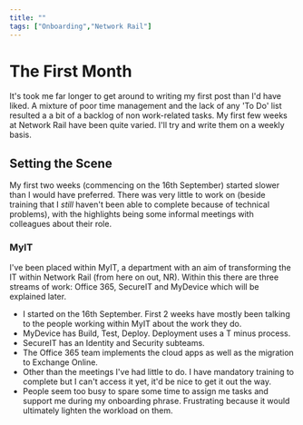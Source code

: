 ```yaml
---
title: ""
tags: ["Onboarding","Network Rail"]
---
```


# The First Month

It's took me far longer to get around to writing my first post than I'd have liked. A mixture of poor time management and the lack of any 'To Do' list resulted a a bit of a backlog of non work-related tasks.
My first few weeks at Network Rail have been quite varied. I'll try and write them on a weekly basis.

## Setting the Scene

My first two weeks (commencing on the 16th September) started slower than I would have preferred. There was very little to work on (beside training that I _still_ haven't been able to complete because of technical problems), with the highlights being some informal meetings with colleagues about their role.

### MyIT

I've been placed within MyIT, a department with an aim of transforming the IT within Network Rail (from here on out, NR). Within this there are three streams of work: Office 365, SecureIT and MyDevice which will be explained later.

- I started on the 16th September. First 2 weeks have mostly been talking to the people working within MyIT about the work they do.
- MyDevice has Build, Test, Deploy. Deployment uses a T minus process.
- SecureIT has an Identity and Security subteams.
- The Office 365 team implements the cloud apps as well as the migration to Exchange Online.
- Other than the meetings I've had little to do. I have mandatory training to complete but I can't access it yet, it'd be nice to get it out the way.
- People seem too busy to spare some time to assign me tasks and support me during my onboarding phrase. Frustrating because it would ultimately lighten the workload on them.  